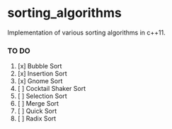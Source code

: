 # sorting_algorithms
Implementation of various sorting algorithms in c++11.
### TO DO
1. [x] Bubble Sort
2. [x] Insertion Sort
3. [x] Gnome Sort
4. [ ] Cocktail Shaker Sort
5. [ ] Selection Sort
6. [ ] Merge Sort
7. [ ] Quick Sort
8. [ ] Radix Sort

